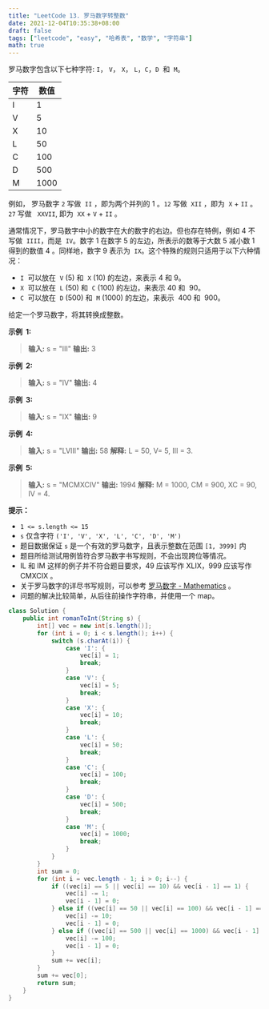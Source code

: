 ```yaml
---
title: "LeetCode 13. 罗马数字转整数"
date: 2021-12-04T10:35:38+08:00
draft: false
tags: ["leetcode", "easy", "哈希表", "数学", "字符串"]
math: true
---
```


罗马数字包含以下七种字符: `I`， `V`， `X`， `L`，`C`，`D`  和  `M`。

| **字符** | **数值** |
| -------- | -------- |
| I        | 1        |
| V        | 5        |
| X        | 10       |
| L        | 50       |
| C        | 100      |
| D        | 500      |
| M        | 1000     |

例如， 罗马数字 `2` 写做  `II` ，即为两个并列的 1 。`12` 写做  `XII` ，即为  `X` + `II` 。 `27` 写做   `XXVII`, 即为  `XX` + `V` + `II` 。

通常情况下，罗马数字中小的数字在大的数字的右边。但也存在特例，例如 4 不写做  `IIII`，而是  `IV`。数字 1 在数字 5 的左边，所表示的数等于大数 5 减小数 1 得到的数值 4 。同样地，数字 9 表示为  `IX`。这个特殊的规则只适用于以下六种情况：

- `I`  可以放在  `V` (5) 和  `X` (10) 的左边，来表示 4 和 9。
- `X`  可以放在  `L` (50) 和  `C` (100) 的左边，来表示 40 和  90。
- `C`  可以放在  `D` (500) 和  `M` (1000) 的左边，来表示  400 和  900。

给定一个罗马数字，将其转换成整数。

<!--more-->

**示例  1:**

> **输入:** s = "III"
> **输出:** 3

**示例  2:**

> **输入:** s = "IV"
> **输出:** 4

**示例  3:**

> **输入:** s = "IX"
> **输出:** 9

**示例  4:**

> **输入:** s = "LVIII"
> **输出:** 58
> **解释:** L = 50, V= 5, III = 3.

**示例  5:**

> **输入:** s = "MCMXCIV"
> **输出:** 1994
> **解释:** M = 1000, CM = 900, XC = 90, IV = 4.

**提示：**

- `1 <= s.length <= 15`
- `s` 仅含字符 `('I', 'V', 'X', 'L', 'C', 'D', 'M')`
- 题目数据保证 `s` 是一个有效的罗马数字，且表示整数在范围 `[1, 3999]` 内
- 题目所给测试用例皆符合罗马数字书写规则，不会出现跨位等情况。
- IL 和 IM 这样的例子并不符合题目要求，49 应该写作 XLIX，999 应该写作 CMXCIX 。
- 关于罗马数字的详尽书写规则，可以参考 [罗马数字 - Mathematics](https://b2b.partcommunity.com/community/knowledge/zh_CN/detail/10753/%E7%BD%97%E9%A9%AC%E6%95%B0%E5%AD%97#knowledge_article) 。
- 问题的解决比较简单，从后往前操作字符串，并使用一个 map。

```java
class Solution {
    public int romanToInt(String s) {
        int[] vec = new int[s.length()];
        for (int i = 0; i < s.length(); i++) {
            switch (s.charAt(i)) {
                case 'I': {
                    vec[i] = 1;
                    break;
                }
                case 'V': {
                    vec[i] = 5;
                    break;
                }
                case 'X': {
                    vec[i] = 10;
                    break;
                }
                case 'L': {
                    vec[i] = 50;
                    break;
                }
                case 'C': {
                    vec[i] = 100;
                    break;
                }
                case 'D': {
                    vec[i] = 500;
                    break;
                }
                case 'M': {
                    vec[i] = 1000;
                    break;
                }
            }
        }
        int sum = 0;
        for (int i = vec.length - 1; i > 0; i--) {
            if ((vec[i] == 5 || vec[i] == 10) && vec[i - 1] == 1) {
                vec[i] -= 1;
                vec[i - 1] = 0;
            } else if ((vec[i] == 50 || vec[i] == 100) && vec[i - 1] == 10) {
                vec[i] -= 10;
                vec[i - 1] = 0;
            } else if ((vec[i] == 500 || vec[i] == 1000) && vec[i - 1] == 100) {
                vec[i] -= 100;
                vec[i - 1] = 0;
            }
            sum += vec[i];
        }
        sum += vec[0];
        return sum;
    }
}
```
